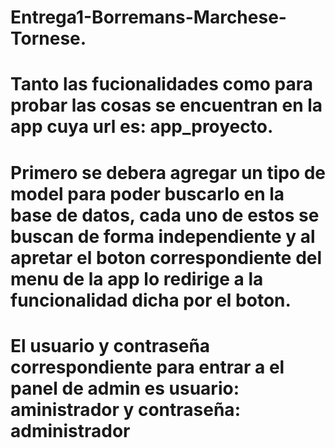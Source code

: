 # Entrega1-Borremans-Marchese-Tornese.
# Tanto las fucionalidades como para probar las cosas se encuentran en la app cuya url es: app_proyecto.
# Primero se debera agregar un tipo de model para poder buscarlo en la base de datos, cada uno de estos se buscan de forma independiente y al apretar el boton correspondiente del menu de la app lo redirige a la funcionalidad dicha por el boton.
# El usuario y contraseña correspondiente para entrar a el panel de admin es usuario: aministrador y contraseña: administrador

